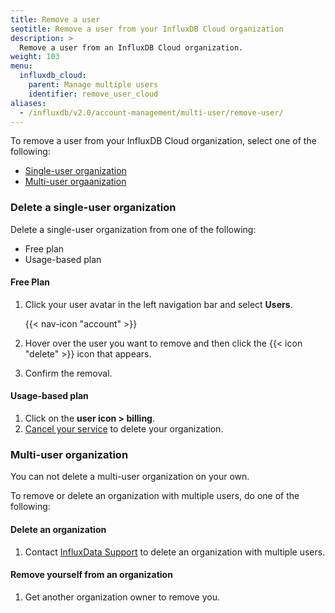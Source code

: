 ```yaml
---
title: Remove a user
seotitle: Remove a user from your InfluxDB Cloud organization
description: >
  Remove a user from an InfluxDB Cloud organization.
weight: 103
menu:
  influxdb_cloud:
    parent: Manage multiple users
    identifier: remove_user_cloud
aliases:
  - /influxdb/v2.0/account-management/multi-user/remove-user/
---
```


To remove a user from your InfluxDB Cloud organization, select one of the following:
- [Single-user organization](#single-user-organization)
- [Multi-user orgaanization](#multi-user-organization)

### Delete a single-user organization 

Delete a single-user organization from one of the following:
- Free plan
- Usage-based plan

#### Free Plan 

1. Click your user avatar in the left navigation bar and select **Users**.

    {{< nav-icon "account" >}}

2. Hover over the user you want to remove and then click the {{< icon "delete" >}} icon that appears.
3. Confirm the removal.

#### Usage-based plan 

1. Click on the **user icon > billing**. 
2. [Cancel your service](/influxdb/cloud/account-management/offboarding/#cancel-service) to delete your organization. 

### Multi-user organization 

You can not delete a multi-user organization on your own. 

To remove or delete an organization with multiple users, do one of the following: 

#### Delete an organization

1. Contact [InfluxData Support](support@influxdata.com) to delete an organization with multiple users. 

#### Remove yourself from an organization 

1. Get another organization owner to remove you. 
